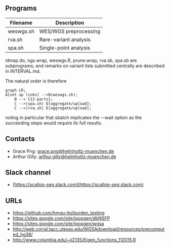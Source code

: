 <script src="https://cdnjs.cloudflare.com/ajax/libs/mermaid/8.3.1/mermaid.min.js" crossorigin="anonymous"></script>
<script>mermaid.initialize({startOnLoad:false});</script>
<script>let graphStr = `graph LR;
A[set up links] -->B(weswgs.sh);
    B --> C{2-parts};
    C -->|spa.sh| D[aggregate/upload];
    C -->|rva.sh| E[aggregate/upload]`;
onload = () => {
  mermaid.render("mermaid", graphStr, document.getElementsByTagName("div")[0]);
}
</script>

## Programs

| Filename  | Description           |
| --------- | --------------------- |
| weswgs.sh | WES/WGS preprocessing |
| rva.sh    | Rare-variant analysis |
| spa.sh    | Single-point analysis |

idmap.do, ngs.wrap, weswgs.R, prune.wrap, rva.sb, spa.sb are subprograms; and remarks on variant lists submitted centrally are described in INTERVAL.md.

The natural order is therefore
```mermaid
graph LR;
A[set up links] -->B(weswgs.sh);
    B --> C{2-parts};
    C -->|spa.sh| D[aggregate/upload];
    C -->|rva.sh| E[aggregate/upload];
```
noting in particular that sbatch implicates the --wait option as the succeeding steps would require its full results.

## Contacts

* Grace Png: grace.png@helmholtz-muenchen.de
* Arthur Gilly: arthur.gilly@helmholtz-muenchen.de

## Slack channel

* [https://scallop-seq.slack.com](https://scallop-seq.slack.com)

## URLs

* https://github.com/hmgu-itg/burden_testing
* https://sites.google.com/site/jpopgen/dbNSFP
* https://sites.google.com/site/jpopgen/wgsa
* http://web.corral.tacc.utexas.edu/WGSAdownload/resources/precomputed_hg38/
* http://www.columbia.edu/~ii2135/Eigen_functions_112015.R
